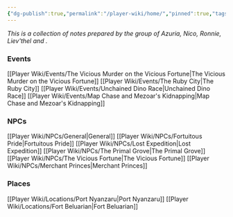 ```yaml
---
{"dg-publish":true,"permalink":"/player-wiki/home/","pinned":true,"tags":["gardenEntry"]}
---
```


*This is a collection of notes prepared by the group of Azuria, Nico, Ronnie, Liev'thel and .*


### Events
[[Player Wiki/Events/The Vicious Murder on the Vicious Fortune\|The Vicious Murder on the Vicious Fortune]]
[[Player Wiki/Events/The Ruby City\|The Ruby City]]
[[Player Wiki/Events/Unchained Dino Race\|Unchained Dino Race]]
[[Player Wiki/Events/Map Chase and Mezoar's Kidnapping\|Map Chase and Mezoar's Kidnapping]]

### NPCs
[[Player Wiki/NPCs/General\|General]]
[[Player Wiki/NPCs/Fortuitous Pride\|Fortuitous Pride]]
[[Player Wiki/NPCs/Lost Expedition\|Lost Expedition]]
[[Player Wiki/NPCs/The Primal Grove\|The Primal Grove]]
[[Player Wiki/NPCs/The Vicious Fortune\|The Vicious Fortune]]
[[Player Wiki/NPCs/Merchant Princes\|Merchant Princes]]

### Places
[[Player Wiki/Locations/Port Nyanzaru\|Port Nyanzaru]]
[[Player Wiki/Locations/Fort Beluarian\|Fort Beluarian]]


